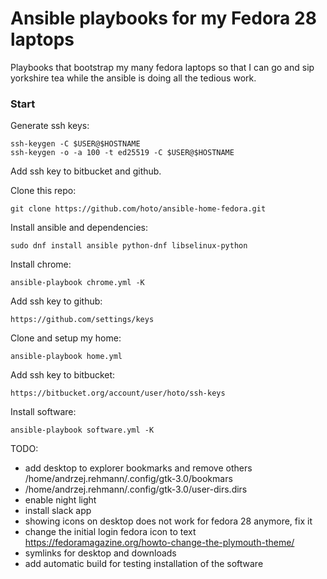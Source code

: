 # Ansible playbooks for my Fedora 28 laptops
Playbooks that bootstrap my many fedora laptops so that I can go and sip yorkshire tea while the ansible is doing all the tedious work.

### Start
Generate ssh keys:

    ssh-keygen -C $USER@$HOSTNAME
    ssh-keygen -o -a 100 -t ed25519 -C $USER@$HOSTNAME
    
Add ssh key to bitbucket and github.

Clone this repo:

    git clone https://github.com/hoto/ansible-home-fedora.git

Install ansible and dependencies:

    sudo dnf install ansible python-dnf libselinux-python

Install chrome:

    ansible-playbook chrome.yml -K

Add ssh key to github:

    https://github.com/settings/keys

Clone and setup my home:

    ansible-playbook home.yml

Add ssh key to bitbucket:

    https://bitbucket.org/account/user/hoto/ssh-keys

Install software:

    ansible-playbook software.yml -K

TODO:
- add desktop to explorer bookmarks and remove others /home/andrzej.rehmann/.config/gtk-3.0/bookmars
- /home/andrzej.rehmann/.config/gtk-3.0/user-dirs.dirs
- enable night light 
- install slack app
- showing icons on desktop does not work for fedora 28 anymore, fix it
- change the  initial login fedora icon to text https://fedoramagazine.org/howto-change-the-plymouth-theme/
- symlinks for desktop and downloads
- add automatic build for testing installation of the software
